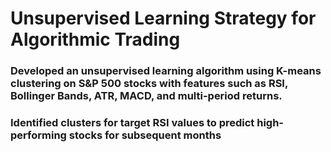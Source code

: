 # Unsupervised Learning Strategy for Algorithmic Trading

### Developed an unsupervised learning algorithm using K-means clustering on S&P 500 stocks with features such as RSI, Bollinger Bands, ATR, MACD, and multi-period returns.

### Identified clusters for target RSI values to predict high-performing stocks for subsequent months
